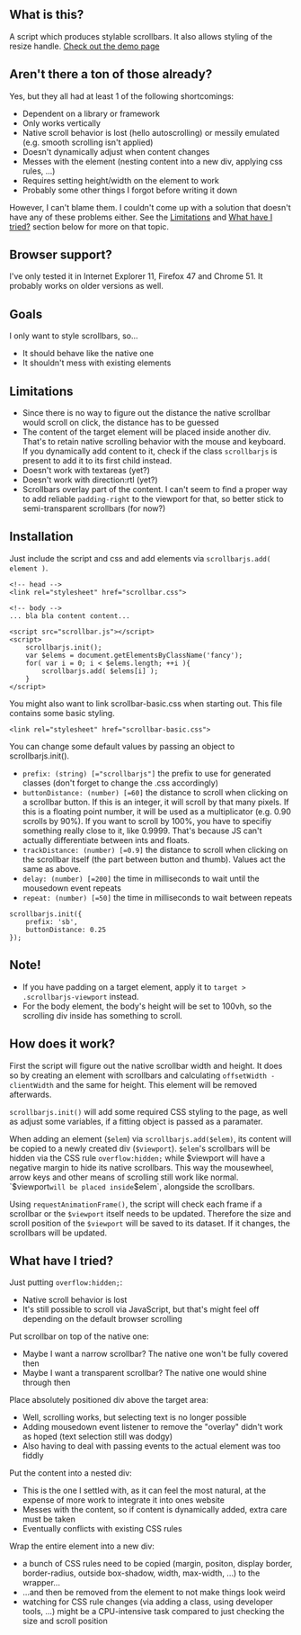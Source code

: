 What is this?
-------------
A script which produces stylable scrollbars. It also allows styling of the resize handle.
[Check out the demo page](https://desto-git.github.io/scrollbar.js/demo/)



Aren't there a ton of those already?
------------------------------------
Yes, but they all had at least 1 of the following shortcomings:
- Dependent on a library or framework
- Only works vertically
- Native scroll behavior is lost (hello autoscrolling) or messily emulated (e.g. smooth scrolling isn't applied)
- Doesn't dynamically adjust when content changes
- Messes with the element (nesting content into a new div, applying css rules, ...)
- Requires setting height/width on the element to work
- Probably some other things I forgot before writing it down

However, I can't blame them. I couldn't come up with a solution that doesn't have any of these problems either. See the [Limitations](#limitations) and [What have I tried?](#what-have-i-tried) section below for more on that topic.



Browser support?
----------------
I've only tested it in Internet Explorer 11, Firefox 47 and Chrome 51. It probably works on older versions as well.



Goals
-----
I only want to style scrollbars, so...
- It should behave like the native one
- It shouldn't mess with existing elements



Limitations
-----------
- Since there is no way to figure out the distance the native scrollbar would scroll on click, the distance has to be guessed
- The content of the target element will be placed inside another div. That's to retain native scrolling behavior with the mouse and keyboard. If you dynamically add content to it, check if the class `scrollbarjs` is present to add it to its first child instead.
- Doesn't work with textareas (yet?)
- Doesn't work with direction:rtl (yet?)
- Scrollbars overlay part of the content. I can't seem to find a proper way to add reliable `padding-right` to the viewport for that, so better stick to semi-transparent scrollbars (for now?)



Installation
------------
Just include the script and css and add elements via `scrollbarjs.add( element )`.
```
<!-- head -->
<link rel="stylesheet" href="scrollbar.css">

<!-- body -->
... bla bla content content...

<script src="scrollbar.js"></script>
<script>
	scrollbarjs.init();
	var $elems = document.getElementsByClassName('fancy');
	for( var i = 0; i < $elems.length; ++i ){
		scrollbarjs.add( $elems[i] );
	}
</script>
```

You might also want to link scrollbar-basic.css when starting out. This file contains some basic styling.
```
<link rel="stylesheet" href="scrollbar-basic.css">
```

You can change some default values by passing an object to scrollbarjs.init().
- `prefix: (string) [="scrollbarjs"]` the prefix to use for generated classes (don't forget to change the .css accordingly)
- `buttonDistance: (number) [=60]` the distance to scroll when clicking on a scrollbar button.
	If this is an integer, it will scroll by that many pixels.
	If this is a floating point number, it will be used as a multiplicator (e.g. 0.90 scrolls by 90%). If you want to scroll by 100%, you have to specifiy something really close to it, like 0.9999. That's because JS can't actually differentiate between ints and floats.
- `trackDistance: (number) [=0.9]` the distance to scroll when clicking on the scrollbar itself (the part between button and thumb).
	Values act the same as above.
- `delay: (number) [=200]` the time in milliseconds to wait until the mousedown event repeats
- `repeat: (number) [=50]` the time in milliseconds to wait between repeats
```
scrollbarjs.init({
	prefix: 'sb',
	buttonDistance: 0.25
});
```



Note!
-----
- If you have padding on a target element, apply it to `target > .scrollbarjs-viewport` instead.
- For the body element, the body's height will be set to 100vh, so the scrolling div inside has something to scroll.


How does it work?
-----------------
First the script will figure out the native scrollbar width and height. It does so by creating an element with scrollbars and calculating `offsetWidth - clientWidth` and the same for height. This element will be removed afterwards.

`scrollbarjs.init()` will add some required CSS styling to the page, as well as adjust some variables, if a fitting object is passed as a paramater.

When adding an element (`$elem`) via `scrollbarjs.add($elem)`, its content will be copied to a newly created div (`$viewport`). `$elem`'s scrollbars will be hidden via the CSS rule `overflow:hidden;` while $viewport will have a negative margin to hide its native scrollbars. This way the mousewheel, arrow keys and other means of scrolling still work like normal. `$viewport` will be placed inside `$elem`, alongside the scrollbars.

Using `requestAnimationFrame()`, the script will check each frame if a scrollbar or the `$viewport` itself needs to be updated. Therefore the size and scroll position of the `$viewport` will be saved to its dataset. If it changes, the scrollbars will be updated.



What have I tried?
------------------
Just putting `overflow:hidden;`:
- Native scroll behavior is lost
- It's still possible to scroll via JavaScript, but that's might feel off depending on the default browser scrolling

Put scrollbar on top of the native one:
- Maybe I want a narrow scrollbar? The native one won't be fully covered then
- Maybe I want a transparent scrollbar? The native one would shine through then

Place absolutely positioned div above the target area:
- Well, scrolling works, but selecting text is no longer possible
- Adding mousedown event listener to remove the "overlay" didn't work as hoped (text selection still was dodgy)
- Also having to deal with passing events to the actual element was too fiddly

Put the content into a nested div:
- This is the one I settled with, as it can feel the most natural, at the expense of more work to integrate it into ones website
- Messes with the content, so if content is dynamically added, extra care must be taken
- Eventually conflicts with existing CSS rules

Wrap the entire element into a new div:
- a bunch of CSS rules need to be copied (margin, positon, display border, border-radius, outside box-shadow, width, max-width, ...) to the wrapper...
- ...and then be removed from the element to not make things look weird
- watching for CSS rule changes (via adding a class, using developer tools, ...) might be a CPU-intensive task compared to just checking the size and scroll position